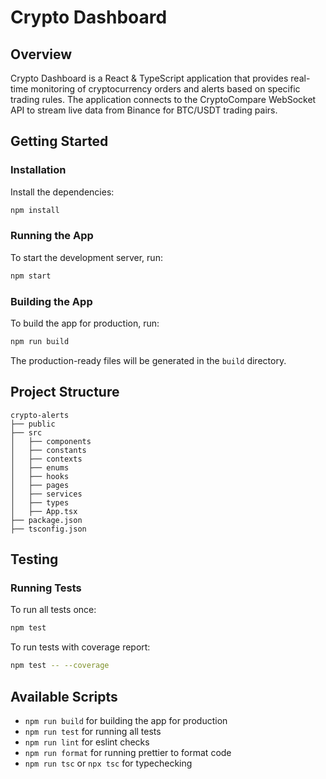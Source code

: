 # Crypto Dashboard

## Overview
Crypto Dashboard is a React & TypeScript application that provides real-time monitoring of cryptocurrency orders and alerts based on specific trading rules. The application connects to the CryptoCompare WebSocket API to stream live data from Binance for BTC/USDT trading pairs.

## Getting Started

### Installation

Install the dependencies:
```sh
npm install
```

### Running the App

To start the development server, run:
```sh
npm start
```

### Building the App

To build the app for production, run:
```sh
npm run build
```
The production-ready files will be generated in the `build` directory.

## Project Structure
```
crypto-alerts
├── public
├── src
│   ├── components
│   ├── constants
│   ├── contexts
│   ├── enums
│   ├── hooks
│   ├── pages
│   ├── services
│   ├── types
│   ├── App.tsx
├── package.json
├── tsconfig.json
```

## Testing

### Running Tests

To run all tests once:
```sh
npm test
```

To run tests with coverage report:
```sh
npm test -- --coverage
```

## Available Scripts

- `npm run build` for building the app for production
- `npm run test` for running all tests
- `npm run lint` for eslint checks
- `npm run format` for running prettier to format code
- `npm run tsc` or `npx tsc` for typechecking
